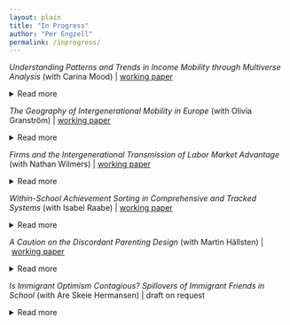 ```yaml
---
layout: plain
title: "In Progress"
author: "Per Engzell"
permalink: /inprogress/
---
```


*Understanding Patterns and Trends in Income Mobility through Multiverse Analysis* (with Carina Mood) | [working paper](https://osf.io/preprints/socarxiv/gd2t6)
<details>
<summary>Read more</summary>
Rising inequalities in rich countries have led to concerns that the economic ladder is getting harder to climb. Yet, research on trends in intergenerational income mobility finds conflicting results. To better understand this variation, we adopt a multiverse approach that estimates trends over 82,944 different definitions of income mobility, varying how and for whom income is measured. Our analysis draws on comprehensive register data for Swedish cohorts born 1958--1977 and their parents. We find that income mobility has declined but for reasons neglected by previous research: improved gender equality in the labor market raises intergenerational persistence in women's earnings and the household incomes of both men and women. Dominant theories that focus on childhood investments have blinded researchers to this development. Methodologically, we show how multiverse analysis can be used with abduction---inference to the best explanation---to improve theory building in social science. 
</details>

*The Geography of Intergenerational Mobility in Europe* (with Olivia Granström) | [working paper](https://osf.io/preprints/socarxiv/gzwha)
<details>
<summary>Read more</summary>
How do opportunities for intergenerational mobility depend on the place where you live? We address this question using European Social Survey data, studying the association in occupational rank and social class between parents and children, and how it varies by region. Both ways of measuring occupational mobility produce similar results but there is a clear distinction between upward mobility, largely driven by structural change, and relative mobility which is thought to closer reflect (in)equality of opportunity. Capital regions are hubs of absolute upward, but not always relative, mobility. Absolute upward mobility is correlated with a range of human capital, labor market, demographic, and socio-spatial characteristics. By contrast, the only robust predictor of relative mobility is income differences between social classes. More inequality entails less mobility, and this relationship holds within countries.
</details>

*Firms and the Intergenerational Transmission of Labor Market Advantage* (with Nathan Wilmers) | [working paper](https://osf.io/preprints/socarxiv/mv3e9)
<details>
<summary>Read more</summary>
Recent research finds that pay inequality stems both from firm pay-setting and from workers’ individual characteristics. Yet, intergenerational mobility research remains focused on transmission of individual traits, and has failed to test how firms shape the inheritance of inequality. We study this question using three decades of Swedish population register data, and decompose the intergenerational earnings correlation into firm pay premiums and stable worker effects. One quarter of the intergenerational earnings correlation at midlife is explained by sorting between firms with unequal pay. Employer or industry inheritance account for a surprisingly small share of this firm-based earnings transmission. Instead, children from high-income backgrounds benefit from matching with high-paying firms irrespective of the sources of parents’ earnings advantage. Our analysis reveals how an imperfectly competitive labor market provides an opening for skill-based rewards in one generation to become class-based advantages in the next.
</details>

*Within-School Achievement Sorting in Comprehensive and Tracked Systems* (with Isabel Raabe) | [working paper](https://osf.io/preprints/socarxiv/x6cbt)
<details>
<summary>Read more</summary>
Why do inequalities in schooling persist, even in relatively egalitarian school systems? This paper examines within-school sorting as an explanation. We use classroom data on friendship networks in 480 European secondary schools, and contrast comprehensive (England, Sweden) and tracked systems (Germany, Netherlands). Our question is to what extent comprehensive systems reduce achievement sorting at the level of (a) schools, (b) classrooms, and (c) friendships. Between-school variance in achievement is lower in comprehensive systems. However, this is counterbalanced by greater sorting within schools, between classrooms and, especially, in friendship networks. Still, comprehensive schools create more equal environments for two reasons. First, the difference in between-school sorting is larger than the difference in within-school sorting. Second, within-school sorting is less strongly related to social background characteristics. These findings help explain both why comprehensive schools produce more equal outcomes, and how substantial inequality can nevertheless persist.
</details>

*A Caution on the Discordant Parenting Design* (with Martin Hällsten) | [working paper](https://osf.io/preprints/socarxiv/rx4z6)
<details>
<summary>Read more</summary>
Recent studies use family fixed effects to estimate the influence of parental characteristics on children, a practice we call the “discordant parenting design”. This approach is valid only if treatment effects are equal within and between families. This assumption is mostly not informed by relevant theory and, we argue, unlikely to hold in practice. In addition, within-family confounding, reverse causality, and selection into identification complicate the interpretation of these studies further. We discuss three applied examples—the effects of parenting, family income, and neighborhood context—and provide some general guidance. To avoid misinterpretation, researchers should have a strong grasp of the variance that enters into estimation, and not just the potential confounders that a given strategy is designed to deal with.
</details>

*Is Immigrant Optimism Contagious? Spillovers of Immigrant Friends in School* (with Are Skeie Hermansen)
| draft on request
<details>
<summary>Read more</summary>
Is academic achievement affected by the presence of immigrant peers? Previous work mostly suggests no but, we argue, has been misguided on two accounts. First, it focused on aggregate social settings such as schools, while social interactions unfold in more intimate settings. Secondly, it assumed that immigrant peers would harm performance, ignoring their often high aspirations. We use a combination of administrative and sociometric network data from Sweden, and develop methods that let us estimate causal effects of immigrant peers at the level of (i) schools, (ii) classrooms, and (iii) friendship networks. We find little influence at the aggregate level but a strong and positive impact of immigrant peers in the same classroom and of immigrant friends. Existing studies may have mistaken both the sign and the magnitude of immigrant influence.
</details>

